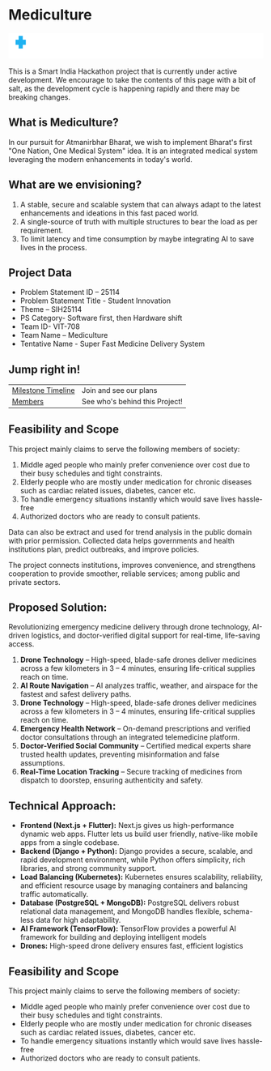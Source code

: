 # Mediculture

<img src="src/img/titleLogoDark.svg" height="50px">

This is a Smart India Hackathon project that is currently under active development. We encourage to take the contents of this page with a bit of salt, as the development cycle is happening rapidly and there may be breaking changes.

## What is Mediculture?

In our pursuit for Atmanirbhar Bharat, we wish to implement Bharat's first "One Nation, One Medical System" idea. It is an integrated medical system leveraging the modern enhancements in today's world.

## What are we envisioning?

1. A stable, secure and scalable system that can always adapt to the latest enhancements and ideations in this fast paced world.
2. A single-source of truth with multiple structures to bear the load as per requirement.
3. To limit latency and time consumption by maybe integrating AI to save lives in the process.

## Project Data

* Problem Statement ID – 25114
* Problem Statement Title - Student Innovation
* Theme – SIH25114
* PS Category- Software first, then Hardware shift
* Team ID- VIT-708
* Team Name – Mediculture
* Tentative Name - Super Fast Medicine Delivery System

## Jump right in!

<table>
        <tr>
            <td><a href="docs/main/getting-started/milestone-timeline.md">Milestone Timeline</a></td>
            <td>Join and see our plans</td>
        </tr>
        <tr>
            <td><a href="docs/main/getting-started/members.md">Members</a></td>
            <td>See who's behind this Project!</td>
        </tr>
    </table>

## Feasibility and Scope

This project mainly claims to serve the following members of society:

1. Middle aged people who mainly prefer convenience over cost due to their busy schedules and tight constraints.
2. Elderly people who are mostly under medication for chronic diseases such as cardiac related issues, diabetes, cancer etc.
3. To handle emergency situations instantly which would save lives hassle-free
4. Authorized doctors who are ready to consult patients.

Data can also be extract and used for trend analysis in the public domain with prior permission. Collected data helps governments and health institutions plan, predict outbreaks, and improve policies.

The project connects institutions, improves convenience, and strengthens cooperation to provide smoother, reliable services; among public and private sectors.

## Proposed Solution:

Revolutionizing emergency medicine delivery through drone technology, AI-driven logistics, and doctor-verified digital support for real-time, life-saving access.

1. **Drone Technology** – High-speed, blade-safe drones deliver medicines across a few kilometers in 3 – 4 minutes, ensuring life-critical supplies reach on time.
2. **AI Route Navigation** – AI analyzes traffic, weather, and airspace for the fastest and safest delivery paths.
3. **Drone Technology** – High-speed, blade-safe drones deliver medicines across a few kilometers in 3 – 4 minutes, ensuring life-critical supplies reach on time.
4. **Emergency Health Network** – On-demand prescriptions and verified doctor consultations through an integrated telemedicine platform.
5. **Doctor-Verified Social Community** – Certified medical experts share trusted health updates, preventing misinformation and false assumptions.
6. **Real-Time Location Tracking** – Secure tracking of medicines from dispatch to doorstep, ensuring authenticity and safety.

## Technical Approach:

* **Frontend (Next.js + Flutter):** Next.js gives us high-performance dynamic web apps. Flutter lets us build user friendly, native-like mobile apps from a single codebase.
* **Backend (Django + Python):** Django provides a secure, scalable, and rapid development environment, while Python offers simplicity, rich libraries, and strong community support.
* **Load Balancing (Kubernetes):** Kubernetes ensures scalability, reliability, and efficient resource usage by managing containers and balancing traffic automatically.
* **Database (PostgreSQL + MongoDB):** PostgreSQL delivers robust relational data management, and MongoDB handles flexible, schema-less data for high adaptability.
* **AI Framework (TensorFlow):** TensorFlow provides a powerful AI framework for building and deploying intelligent models
* **Drones:** High-speed drone delivery ensures fast, efficient logistics

## Feasibility and Scope

This project mainly claims to serve the following members of society:

* Middle aged people who mainly prefer convenience over cost due to their busy schedules and tight constraints.
* Elderly people who are mostly under medication for chronic diseases such as cardiac related issues, diabetes, cancer etc.
* To handle emergency situations instantly which would save lives hassle-free
* Authorized doctors who are ready to consult patients.
